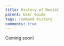```yaml
---
title: History of Nexial
parent: User Guide
tags: command history
comments: true
---
```



Coming soon!

[//]: # (### before Nexial, there was Sentry)

[//]: # (### baby steps, and then a giant leap)

[//]: # (### time to spread 'em wings)

[//]: # (### so long Sentry, hello Nexial!)

[//]: # (### transformational hope)

